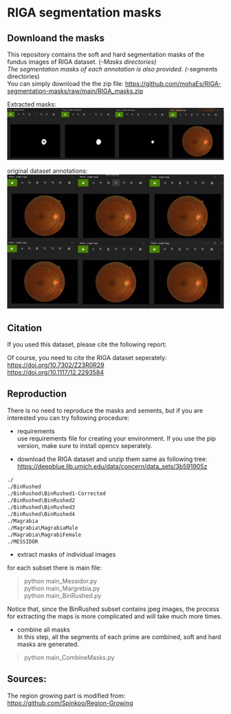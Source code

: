 # RIGA segmentation masks
 
## Downloand the masks 
This repository contains the soft and hard segmentation masks of the fundus images of RIGA dataset. (*-Masks directories) </br>
The segmentation masks of each annotation is also provided. (*-segments directories) </br>
You can simply download the the zip file: https://github.com/mohaEs/RIGA-segmentation-masks/raw/main/RIGA_masks.zip

Extracted masks: </br>
<img src="./images/img1.png" width="850" title="input"> </br>

original dataset annotations: </br>
<img src="./images/img2.png" width="550" title="input">


## Citation 

If you used this dataset, please cite the following report:


Of course, you need to cite the RIGA dataset seperately: </br>
https://doi.org/10.7302/Z23R0R29 </br>
https://doi.org/10.1117/12.2293584

## Reproduction

There is no need to reproduce the masks and sements, but if you are interested you can try following procedure: 

- requirements </br>
use requirements file for creating your environment. If you use the pip version, make sure to install opencv seperately.

- download the RIGA dataset and unzip them same as following tree: </br>
https://deepblue.lib.umich.edu/data/concern/data_sets/3b591905z

```
./
./BinRushed
./BinRushed\BinRushed1-Corrected
./BinRushed\BinRushed2
./BinRushed\BinRushed3
./BinRushed\BinRushed4
./Magrabia
./Magrabia\MagrabiaMale
./Magrabia\MagrabiFemale
./MESSIDOR
```

- extract masks of individual images

for each subset there is main file:

> python main_Messidor.py </br>
> python main_Margrebia.py </br>
> python main_BinRushed.py </br>

Notice that, since the BinRushed subset contains jpeg images, the process for extracting the maps is more complicated and will take much more times.

- combine all masks </br>
In this step, all the segments of each prime are combined, soft and hard masks are generated. 

> python main_CombineMasks.py

## Sources:

The region growing part is modified from: </br>
https://github.com/Spinkoo/Region-Growing
